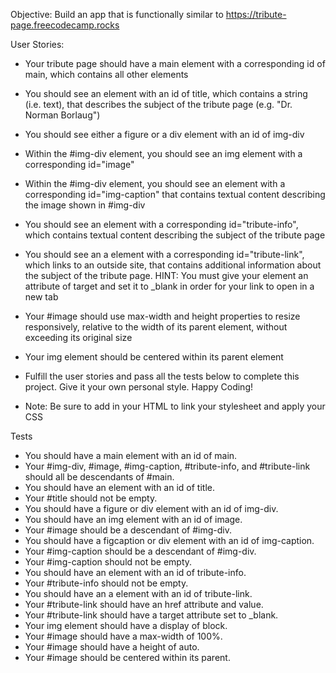 Objective: Build an app that is functionally similar to https://tribute-page.freecodecamp.rocks

User Stories:

- Your tribute page should have a main element with a corresponding id of main, which contains all other elements
- You should see an element with an id of title, which contains a string (i.e. text), that describes the subject of the tribute page (e.g. "Dr. Norman Borlaug")
- You should see either a figure or a div element with an id of img-div
- Within the #img-div element, you should see an img element with a corresponding id="image"
- Within the #img-div element, you should see an element with a corresponding id="img-caption" that contains textual content describing the image shown in #img-div
- You should see an element with a corresponding id="tribute-info", which contains textual content describing the subject of the tribute page
- You should see an a element with a corresponding id="tribute-link", which links to an outside site, that contains additional information about the subject of the tribute page. HINT: You must give your element an attribute of target and set it to _blank in order for your link to open in a new tab
- Your #image should use max-width and height properties to resize responsively, relative to the width of its parent element, without exceeding its original size
- Your img element should be centered within its parent element
- Fulfill the user stories and pass all the tests below to complete this project. Give it your own personal style. Happy Coding!

- Note: Be sure to add <link rel="stylesheet" href="styles.css"> in your HTML to link your stylesheet and apply your CSS

Tests
- You should have a main element with an id of main.
- Your #img-div, #image, #img-caption, #tribute-info, and #tribute-link should all be descendants of #main.
- You should have an element with an id of title.
- Your #title should not be empty.
- You should have a figure or div element with an id of img-div.
- You should have an img element with an id of image.
- Your #image should be a descendant of #img-div.
- You should have a figcaption or div element with an id of img-caption.
- Your #img-caption should be a descendant of #img-div.
- Your #img-caption should not be empty.
- You should have an element with an id of tribute-info.
- Your #tribute-info should not be empty.
- You should have an a element with an id of tribute-link.
- Your #tribute-link should have an href attribute and value.
- Your #tribute-link should have a target attribute set to _blank.
- Your img element should have a display of block.
- Your #image should have a max-width of 100%.
- Your #image should have a height of auto.
- Your #image should be centered within its parent.